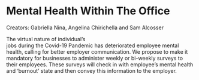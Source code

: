 # Mental Health Within The Office
Creators: Gabriella Nina, Angelina Chirichella and Sam Alcosser

The virtual nature of individual’s  
jobs during the Covid-19 Pandemic has 
deteriorated employee mental health, 
calling for better employer communication. 
We propose to make it mandatory for 
businesses to administer weekly or bi-weekly 
surveys to their employees. These surveys will 
check in with employee’s mental health and 
‘burnout’ state and  then convey this 
information to the employer.
